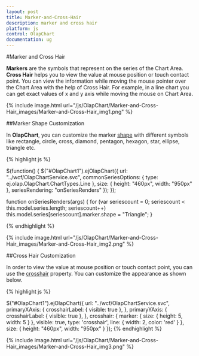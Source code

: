 ```yaml
---
layout: post
title: Marker-and-Cross-Hair
description: marker and cross hair 
platform: js
control: OlapChart
documentation: ug
---
```


#Marker and Cross Hair 

**Markers** are the symbols that represent on the series of the Chart Area. **Cross Hair** helps you to view the value at mouse position or touch contact point. You can view the information while moving the mouse pointer over the Chart Area with the help of Cross Hair. For example, in a line chart you can get exact values of x and y axis while moving the mouse on Chart Area.

{% include image.html url="/js/OlapChart/Marker-and-Cross-Hair_images/Marker-and-Cross-Hair_img1.png" %}

##Marker Shape Customization

In **OlapChart**, you can customize the marker [shape](/js/api/ejChart#members:series-marker-shape) with different symbols like rectangle, circle, cross, diamond, pentagon, hexagon, star, ellipse, triangle etc.

{% highlight js %}

$(function() {
    $("#OlapChart1").ejOlapChart({
        url: "../wcf/OlapChartService.svc",
        commonSeriesOptions: {
            type: ej.olap.OlapChart.ChartTypes.Line
        },
        size: {
            height: "460px",
            width: "950px"
        },
        seriesRendering: "onSeriesRenders"
    });
});

function onSeriesRenders(args) {
    for (var seriescount = 0; seriescount < this.model.series.length; seriescount++)
        this.model.series[seriescount].marker.shape = "Triangle";
}


{% endhighlight %}

{% include image.html url="/js/OlapChart/Marker-and-Cross-Hair_images/Marker-and-Cross-Hair_img2.png" %}

##Cross Hair Customization

In order to view the value at mouse position or touch contact point, you can use the [crosshair](/js/api/ejChart#members:crosshair) property. You can customize the appearance as shown below.

{% highlight js %}

$("#OlapChart1").ejOlapChart({
    url: "../wcf/OlapChartService.svc",
    primaryXAxis: {
        crosshairLabel: {
            visible: true
        },
    },
    primaryYAxis: {
        crosshairLabel: {
            visible: true
        },
    },
    crosshair: {
        marker: {
            size: {
                height: 5,
                width: 5
            }
        },
        visible: true,
        type: 'crosshair',
        line: {
            width: 2,
            color: 'red'
        }
    },
    size: {
        height: "460px",
        width: "950px"
    }
});
{% endhighlight %}

{% include image.html url="/js/OlapChart/Marker-and-Cross-Hair_images/Marker-and-Cross-Hair_img3.png" %}


